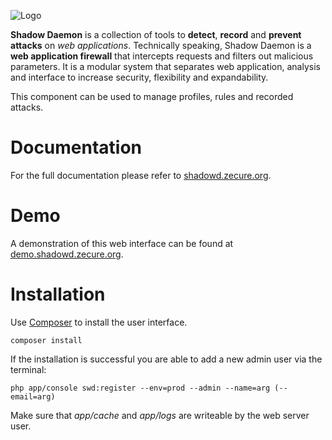 ![Logo](http://shadowd.zecure.org/img/logo_small.png)

**Shadow Daemon** is a collection of tools to **detect**, **record** and **prevent** **attacks** on *web applications*.
Technically speaking, Shadow Daemon is a **web application firewall** that intercepts requests and filters out malicious parameters.
It is a modular system that separates web application, analysis and interface to increase security, flexibility and expandability.

This component can be used to manage profiles, rules and recorded attacks.

# Documentation
For the full documentation please refer to [shadowd.zecure.org](https://shadowd.zecure.org/).

# Demo
A demonstration of this web interface can be found at [demo.shadowd.zecure.org](https://demo.shadowd.zecure.org/).

# Installation
Use [Composer](https://getcomposer.org/) to install the user interface.

    composer install

If the installation is successful you are able to add a new admin user via the terminal:

    php app/console swd:register --env=prod --admin --name=arg (--email=arg)

Make sure that *app/cache* and *app/logs* are writeable by the web server user.
